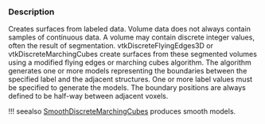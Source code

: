 ### Description

Creates surfaces from labeled data. Volume data does not always contain samples of continuous data. A volume may contain discrete integer values, often the result of segmentation.
vtkDiscreteFlyingEdges3D or vtkDiscreteMarchingCubes create surfaces from these segmented volumes using a modified flying edges or marching cubes algorithm.
The algorithm generates one or more models representing the boundaries between the specified label and the adjacent structures. One or more label values must be specified to generate the models. The boundary positions are always defined to be half-way between adjacent voxels.

!!! seealso
    [SmoothDiscreteMarchingCubes](../SmoothDiscreteMarchingCubes) produces smooth models.
